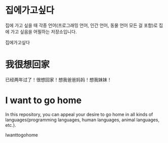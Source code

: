 # 집에가고싶다
집에 가고 싶을 때 각종 언어(프로그래밍 언어, 인간 언어, 동물 언어 모든 걸 포함)로 집에 가고 싶음을 어필하는 저장소입니다.

집에가고싶다

# 我很想回家
已经两年过了！很想回家！想我爸爸妈妈！想我妹妹！

# I want to go home
In this repository, you can appeal your desire to go home in all kinds of languages(programming languages, human languages, animal languages, etc.).

Iwanttogohome
